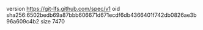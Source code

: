 version https://git-lfs.github.com/spec/v1
oid sha256:6502bedb69a87bbb606671d671ecdf6db4366401f742db0826ae3b96a609c4b2
size 7470
